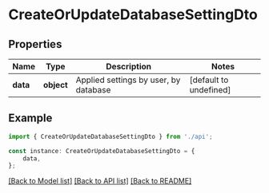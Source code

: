 # CreateOrUpdateDatabaseSettingDto


## Properties

Name | Type | Description | Notes
------------ | ------------- | ------------- | -------------
**data** | **object** | Applied settings by user, by database | [default to undefined]

## Example

```typescript
import { CreateOrUpdateDatabaseSettingDto } from './api';

const instance: CreateOrUpdateDatabaseSettingDto = {
    data,
};
```

[[Back to Model list]](../README.md#documentation-for-models) [[Back to API list]](../README.md#documentation-for-api-endpoints) [[Back to README]](../README.md)
